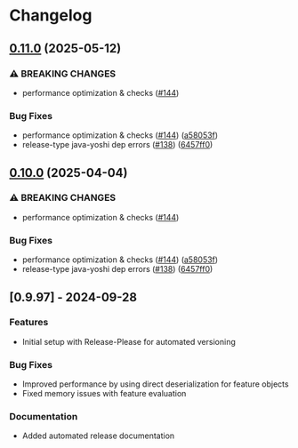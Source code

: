 # Changelog

## [0.11.0](https://github.com/vazarkevych/growthbook-sdk-java/compare/v0.10.0...0.11.0) (2025-05-12)


### ⚠ BREAKING CHANGES

* performance optimization & checks ([#144](https://github.com/vazarkevych/growthbook-sdk-java/issues/144))

### Bug Fixes

* performance optimization & checks ([#144](https://github.com/vazarkevych/growthbook-sdk-java/issues/144)) ([a58053f](https://github.com/vazarkevych/growthbook-sdk-java/commit/a58053ff62ca0a22ba5384e246338ba86a4364dc))
* release-type java-yoshi dep errors ([#138](https://github.com/vazarkevych/growthbook-sdk-java/issues/138)) ([6457ff0](https://github.com/vazarkevych/growthbook-sdk-java/commit/6457ff09e8a23ed243efceabced27d21e6880fc6))

## [0.10.0](https://github.com/growthbook/growthbook-sdk-java/compare/v0.9.97...v0.10.0) (2025-04-04)


### ⚠ BREAKING CHANGES

* performance optimization & checks ([#144](https://github.com/growthbook/growthbook-sdk-java/issues/144))

### Bug Fixes

* performance optimization & checks ([#144](https://github.com/growthbook/growthbook-sdk-java/issues/144)) ([a58053f](https://github.com/growthbook/growthbook-sdk-java/commit/a58053ff62ca0a22ba5384e246338ba86a4364dc))
* release-type java-yoshi dep errors ([#138](https://github.com/growthbook/growthbook-sdk-java/issues/138)) ([6457ff0](https://github.com/growthbook/growthbook-sdk-java/commit/6457ff09e8a23ed243efceabced27d21e6880fc6))

## [0.9.97] - 2024-09-28

### Features

* Initial setup with Release-Please for automated versioning

### Bug Fixes

* Improved performance by using direct deserialization for feature objects
* Fixed memory issues with feature evaluation

### Documentation

* Added automated release documentation
